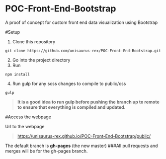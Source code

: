 # POC-Front-End-Bootstrap
A proof of concept for custom front end data visualization using Bootstrap

#Setup
1. Clone this repository 
  ```
git clone https://github.com/unisaurus-rex/POC-Front-End-Bootstrap.git
```
2. Go into the project directory
3. Run
  ```
npm install
```
4. Run gulp for any scss changes to compile to public/css
  ```
gulp
```

>__It is a good idea to run gulp before pushing the branch up to remote to ensure that everything is compiled and updated.__

#Access the webpage

Url to the webpage

>https://unisaurus-rex.github.io/POC-Front-End-Bootstrap/public/


The default branch is __gh-pages__ (the new master)
###All pull requests and merges will be for the gh-pages branch.

